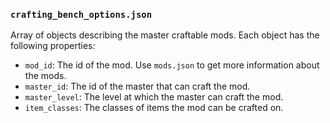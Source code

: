 ### `crafting_bench_options.json`

Array of objects describing the master craftable mods. Each object has the following
properties:

- `mod_id`: The id of the mod. Use `mods.json` to get more information about the mods.
- `master_id`: The id of the master that can craft the mod.
- `master_level`: The level at which the master can craft the mod.
- `item_classes`: The classes of items the mod can be crafted on.
